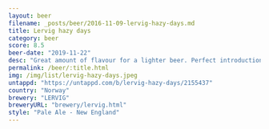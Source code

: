 ```yaml
---
layout: beer
filename: _posts/beer/2016-11-09-lervig-hazy-days.md
title: Lervig hazy days
category: beer
score: 8.5
beer-date: "2019-11-22"
desc: "Great amount of flavour for a lighter beer. Perfect introduction to a hazy ipa"
permalink: /beer/:title.html
img: /img/list/lervig-hazy-days.jpeg
untappd: "https://untappd.com/b/lervig-hazy-days/2155437"
country: "Norway"
brewery: "LERVIG"
breweryURL: "brewery/lervig.html"
style: "Pale Ale - New England"
---
```

